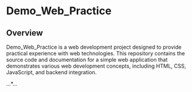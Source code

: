# Demo_Web_Practice

## Overview

Demo_Web_Practice is a web development project designed to provide practical experience with web technologies. This repository contains the source code and documentation for a simple web application that demonstrates various web development concepts, including HTML, CSS, JavaScript, and backend integration.


...*...
